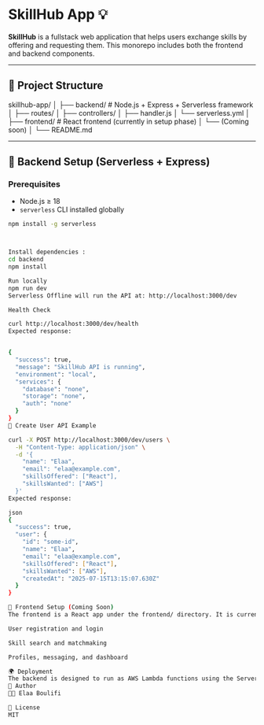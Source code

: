 # SkillHub App 💡

**SkillHub** is a fullstack web application that helps users exchange skills by offering and requesting them. This monorepo includes both the frontend and backend components.

---

## 📁 Project Structure



skillhub-app/
│
├── backend/ # Node.js + Express + Serverless framework
│ ├── routes/
│ ├── controllers/
│ ├── handler.js
│ └── serverless.yml
│
├── frontend/ # React frontend (currently in setup phase)
│ └── (Coming soon)
│
└── README.md



---

## 🔧 Backend Setup (Serverless + Express)

### Prerequisites

- Node.js ≥ 18
- `serverless` CLI installed globally

```bash
npm install -g serverless



Install dependencies :
cd backend
npm install

Run locally
npm run dev
Serverless Offline will run the API at: http://localhost:3000/dev

Health Check

curl http://localhost:3000/dev/health
Expected response:


{
  "success": true,
  "message": "SkillHub API is running",
  "environment": "local",
  "services": {
    "database": "none",
    "storage": "none",
    "auth": "none"
  }
}
🎯 Create User API Example

curl -X POST http://localhost:3000/dev/users \
  -H "Content-Type: application/json" \
  -d '{
    "name": "Elaa",
    "email": "elaa@example.com",
    "skillsOffered": ["React"],
    "skillsWanted": ["AWS"]
  }'
Expected response:

json
{
  "success": true,
  "user": {
    "id": "some-id",
    "name": "Elaa",
    "email": "elaa@example.com",
    "skillsOffered": ["React"],
    "skillsWanted": ["AWS"],
    "createdAt": "2025-07-15T13:15:07.630Z"
  }
}

🚧 Frontend Setup (Coming Soon)
The frontend is a React app under the frontend/ directory. It is currently in the setup phase and will include:

User registration and login

Skill search and matchmaking

Profiles, messaging, and dashboard

🌍 Deployment
The backend is designed to run as AWS Lambda functions using the Serverless Framework.
📌 Author
👩‍💻 Elaa Boulifi

📜 License
MIT

